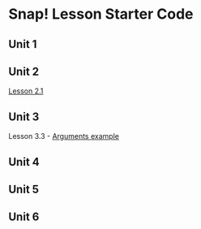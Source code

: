 # Snap! Lesson Starter Code

## Unit 1

## Unit 2

[Lesson 2.1](http://snap.berkeley.edu/snapsource/snap.html#present:Username=brettwo&ProjectName=Lesson%202.1%20Example)

## Unit 3

Lesson 3.3 - [Arguments example](http://snap.berkeley.edu/snapsource/snap.html#present:Username=brettwo&ProjectName=Lesson%203.3)

## Unit 4

## Unit 5

## Unit 6

